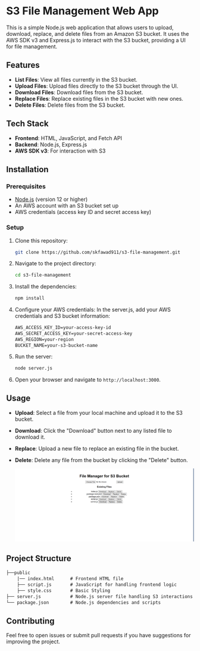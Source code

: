 # S3 File Management Web App

This is a simple Node.js web application that allows users to upload, download, replace, and delete files from an Amazon S3 bucket. It uses the AWS SDK v3 and Express.js to interact with the S3 bucket, providing a UI for file management.

## Features

- **List Files**: View all files currently in the S3 bucket.
- **Upload Files**: Upload files directly to the S3 bucket through the UI.
- **Download Files**: Download files from the S3 bucket.
- **Replace Files**: Replace existing files in the S3 bucket with new ones.
- **Delete Files**: Delete files from the S3 bucket.

## Tech Stack

- **Frontend**: HTML, JavaScript, and Fetch API
- **Backend**: Node.js, Express.js
- **AWS SDK v3**: For interaction with S3

## Installation

### Prerequisites
- [Node.js](https://nodejs.org/en/download/) (version 12 or higher)
- An AWS account with an S3 bucket set up
- AWS credentials (access key ID and secret access key)

### Setup

1. Clone this repository:
    ```bash
    git clone https://github.com/skfawad911/s3-file-management.git
    ```

2. Navigate to the project directory:
    ```bash
    cd s3-file-management
    ```

3. Install the dependencies:
    ```bash
    npm install
    ```

4. Configure your AWS credentials:
   In the server.js, add your AWS credentials and S3 bucket information:
    ```plaintext
    AWS_ACCESS_KEY_ID=your-access-key-id
    AWS_SECRET_ACCESS_KEY=your-secret-access-key
    AWS_REGION=your-region
    BUCKET_NAME=your-s3-bucket-name
    ```

5. Run the server:
    ```bash
    node server.js
    ```

6. Open your browser and navigate to `http://localhost:3000`.

## Usage

- **Upload**: Select a file from your local machine and upload it to the S3 bucket.
- **Download**: Click the "Download" button next to any listed file to download it.
- **Replace**: Upload a new file to replace an existing file in the bucket.
- **Delete**: Delete any file from the bucket by clicking the "Delete" button.

  ![Website_display](view.png)

## Project Structure

```plaintext
├──public
    |── index.html      # Frontend HTML file
    ├── script.js       # JavaScript for handling frontend logic
    ├── style.css       # Basic Styling   
├── server.js           # Node.js server file handling S3 interactions
└── package.json        # Node.js dependencies and scripts
 ```

## Contributing
Feel free to open issues or submit pull requests if you have suggestions for improving the project.

